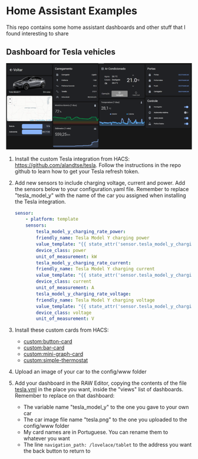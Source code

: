 # Home Assistant Examples

This repo contains some home assistant dashboards and other stuff that I found interesting to share

## Dashboard for Tesla vehicles

![Tesla Dashboard example image](https://github.com/rrlevy/home-assistant-personal/blob/main/screenshots/tesla_screenshot.png?raw=true)


1) Install the custom Tesla integration from HACS: https://github.com/alandtse/tesla. Follow the instructions in the repo github to learn how to get your Tesla refresh token.

2) Add new sensors to include charging voltage, current and power. Add the sensors below to your configuration.yaml file. Remember to replace "tesla_model_y" with the name of the car you assigned when installing the Tesla integration.

    ```yaml
    sensor:
        - platform: template
        sensors:
            tesla_model_y_charging_rate_power:
            friendly_name: Tesla Model Y charging power
            value_template: "{{ state_attr('sensor.tesla_model_y_charging_rate_sensor', 'charger_power') }}"
            device_class: power
            unit_of_measurement: kW
            tesla_model_y_charging_rate_current:
            friendly_name: Tesla Model Y charging current
            value_template: "{{ state_attr('sensor.tesla_model_y_charging_rate_sensor', 'charger_actual_current') }}"
            device_class: current
            unit_of_measurement: A
            tesla_model_y_charging_rate_voltage:
            friendly_name: Tesla Model Y charging voltage
            value_template: "{{ state_attr('sensor.tesla_model_y_charging_rate_sensor', 'charger_voltage') }}"
            device_class: voltage
            unit_of_measurement: V

    ```

3) Install these custom cards from HACS:
    - [custom:button-card](https://github.com/custom-cards/button-card)
    - [custom:bar-card](https://github.com/custom-cards/bar-card)
    - [custom:mini-graph-card](https://github.com/kalkih/mini-graph-card)
    - [custom:simple-thermostat](https://github.com/nervetattoo/simple-thermostat)

4) Upload an image of your car to the config/www folder

5) Add your dashboard in the RAW Editor, copying the contents of the file [tesla.yml](https://github.com/rrlevy/home-assistant-personal/blob/main/lovelace/tesla.yaml) in the place you want, inside the "views" list of dashboards. Remember to replace on that dashboard:
    - The variable name "tesla_model_y" to the one you gave to your own car
    - The car image file name "tesla.png" to the one you uploaded to the config/www folder
    - My card names are in Portuguese. You can rename them to whatever you want
    - The line `navigation_path: /lovelace/tablet` to the address you want the back button to return to